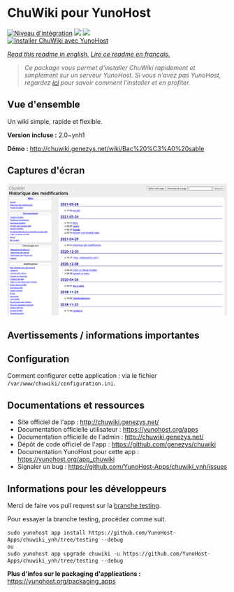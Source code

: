 # ChuWiki pour YunoHost

[![Niveau d'intégration](https://dash.yunohost.org/integration/chuwiki.svg)](https://dash.yunohost.org/appci/app/chuwiki) ![](https://ci-apps.yunohost.org/ci/badges/chuwiki.status.svg) ![](https://ci-apps.yunohost.org/ci/badges/chuwiki.maintain.svg)  
[![Installer ChuWiki avec YunoHost](https://install-app.yunohost.org/install-with-yunohost.svg)](https://install-app.yunohost.org/?app=chuwiki)

*[Read this readme in english.](./README.md)*
*[Lire ce readme en français.](./README_fr.md)*

> *Ce package vous permet d'installer ChuWiki rapidement et simplement sur un serveur YunoHost.
Si vous n'avez pas YunoHost, regardez [ici](https://yunohost.org/#/install) pour savoir comment l'installer et en profiter.*

## Vue d'ensemble

Un wiki simple, rapide et flexible.

**Version incluse :** 2.0~ynh1

**Démo :** http://chuwiki.genezys.net/wiki/Bac%20%C3%A0%20sable

## Captures d'écran

![](./doc/screenshots/screenshot.png)

## Avertissements / informations importantes

## Configuration

Comment configurer cette application : via le fichier `/var/www/chuwiki/configuration.ini`.

## Documentations et ressources

* Site officiel de l'app : http://chuwiki.genezys.net/
* Documentation officielle utilisateur : https://yunohost.org/apps
* Documentation officielle de l'admin : http://chuwiki.genezys.net/
* Dépôt de code officiel de l'app : https://github.com/genezys/chuwiki
* Documentation YunoHost pour cette app : https://yunohost.org/app_chuwiki
* Signaler un bug : https://github.com/YunoHost-Apps/chuwiki_ynh/issues

## Informations pour les développeurs

Merci de faire vos pull request sur la [branche testing](https://github.com/YunoHost-Apps/chuwiki_ynh/tree/testing).

Pour essayer la branche testing, procédez comme suit.
```
sudo yunohost app install https://github.com/YunoHost-Apps/chuwiki_ynh/tree/testing --debug
ou
sudo yunohost app upgrade chuwiki -u https://github.com/YunoHost-Apps/chuwiki_ynh/tree/testing --debug
```

**Plus d'infos sur le packaging d'applications :** https://yunohost.org/packaging_apps